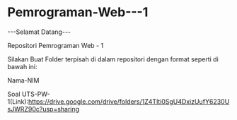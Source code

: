 # Pemrograman-Web---1
---Selamat Datang---


Repositori Pemrograman Web - 1



Silakan Buat Folder terpisah di dalam repositori dengan format seperti di bawah ini:


Nama-NIM

Soal UTS-PW-1(Link):https://drive.google.com/drive/folders/1Z4Tlti0SgU4DxizUufY6230UsJWRZ90c?usp=sharing
